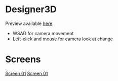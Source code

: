 Designer3D
===========

Preview available [here](http://designer3d.rypula.pl).

- WSAD for camera movement
- Left-click and mouse for camera look at change

Screens
===========

[Screen 01](http://designer3d.rypula.pl/screens/01.jpg)
[Screen 01](http://designer3d.rypula.pl/screens/02.jpg)
